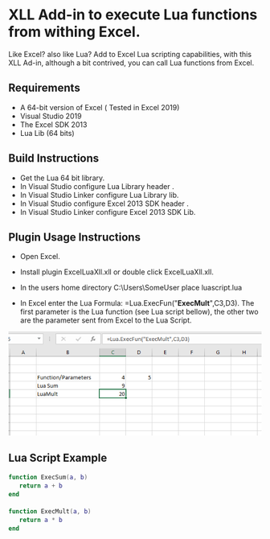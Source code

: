 # XLL Add-in to execute Lua functions from withing Excel.

Like Excel? also like Lua? Add to Excel Lua scripting capabilities, with this XLL Ad-in, although a bit contrived, you can call  Lua functions from Excel.

## Requirements

* A 64-bit version of Excel ( Tested in Excel 2019)
* Visual Studio 2019
* The Excel SDK 2013
* Lua Lib (64 bits)

## Build  Instructions

- Get the Lua 64 bit library.
- In Visual Studio  configure Lua Library header .
- In Visual Studio  Linker configure Lua Library lib. 
- In Visual Studio  configure Excel 2013 SDK header .
- In Visual Studio  Linker configure Excel 2013 SDK Lib. 

## Plugin Usage Instructions

- Open Excel.

- Install plugin ExcelLuaXll.xll or double click ExcelLuaXll.xll.

- In the users home directory C:\Users\SomeUser place luascript.lua

- In Excel enter the Lua Formula: =Lua.ExecFun("**ExecMult**",C3,D3). The first parameter is the Lua function (see Lua script bellow), the other two are the parameter sent from Excel to the Lua Script.

 ![](AnciliaryFiles/image-1.png)
  

## Lua Script Example



```lua
function ExecSum(a, b)
   return a + b
end

function ExecMult(a, b)
   return a * b
end
```
